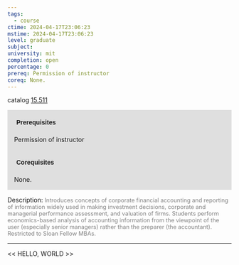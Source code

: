 ```yaml
---
tags:
  - course
ctime: 2024-04-17T23:06:23
mstime: 2024-04-17T23:06:23
level: graduate
subject: 
university: mit
completion: open
percentage: 0
prereq: Permission of instructor
coreq: None.
---
```


catalog [15.511](http://student.mit.edu/catalog/m15b.html#15.511)

<span style="display: block; padding: 15px; background-color: rgb(100, 100, 100, 0.2);"><font id="m_prereq1185_0" style="display: block; font-family: Arial, sans-serif; font-weight: bold; padding: 5px">Prerequisites</font><br><span id="prereq1185_0">Permission of instructor</span></span>
<span style="display: block; padding: 15px; background-color: rgb(100, 100, 100, 0.2);"><font id="m_coreq1185_0" style="display: block; font-family: Arial, sans-serif; font-weight: bold; padding: 5px">Corequisites</font><br><span id="coreq1185_0">None.</span></span>

<font style="">Description:</font>
<font style="color: grey; font-size: 0.8rem;">Introduces concepts of corporate financial accounting and reporting of information widely used in making investment decisions, corporate and managerial performance assessment, and valuation of firms. Students perform economics-based analysis of accounting information from the viewpoint of the user (especially senior managers) rather than the preparer (the accountant). Restricted to Sloan Fellow MBAs.</font>



---

<< HELLO, WORLD >>
